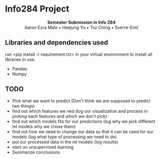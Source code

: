 # Info284 Project

<div align="center"><strong>Semester Submission in Info 284</strong></div>
<div align="center">Aaron Ezra Male • Heejung Yu • Tsz Ching • Sverre-Emil</div>

## Libraries and dependencies used

run <pip install -r requirement.txt> in your virtual environment to install all libraries in use.

<ul>
    <li>Pandas</li>
    <li>Numpy</li>
</ul>

## TODO

- Pick what we want to predict (Don't think we are supposed to predict two things)
- find out which features we ned (log our visualization and process in picking each features and which we don't pick)
- find out which models fits for our predictions (log why we pick different ml models why we chose them)
- find out how we need to change our data so that it can be used for our models (log what type of processing we need to do)
- put our processed data in the ml models (log results)
- start on unsupervised learning
- Summarize conclusions
